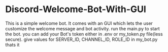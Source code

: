 # Discord-Welcome-Bot-With-GUI
This is a simple welcome bot.
It comes with an GUI which lets the user customize the welcome message and bot activity.
run the main.py to start the bot.
you can add your Bot's token either in .env or my_token.py file(less secure).
give values for SERVER_ID, CHANNEL_ID, ROLE_ID in my_bot.py
thats it
